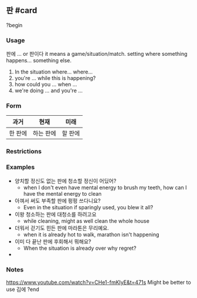 ## 판 #card
?begin
### Usage
판에 ... or 판이다 it means a game/situation/match. setting where something happens... something else.

1. In the situation where... where...
2. you're ... while this is happening?
3. how could you ... when ...
4. we're doing ... and you're ...
### Form
| 과거   | 현재    | 미래   |
| ---- | ----- | ---- |
| 한 판에 | 하는 판에 | 할 판에 |
### Restrictions
### Examples
* 양치할 정신도 없는 판에 청소할 정신이 어딨어?
	* when I don't even have mental energy to brush my teeth, how can I have the mental energy to clean
* 아껴서 써도 부족할 판에 펑펑 쓰다니요?
	* Even in the situation if sparingly used, you blew it all?
* 이왕 청소하는 판에 대청소를 하려고요
	* while cleaning, might as well clean the whole house
* 더워서 걷기도 힌든 판에 마라톤은 무리예요.
	* when it is already hot to walk, marathon isn't happening
* 이미 다 끝난 판에 후회해서 뭐해요?
	* When the situation is already over why regret?
* 
### Notes
https://www.youtube.com/watch?v=CHe1-fmKIyE&t=471s
Might be better to use 김에
?end
